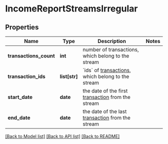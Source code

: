 # IncomeReportStreamsIrregular

## Properties
Name | Type | Description | Notes
------------ | ------------- | ------------- | -------------
**transactions_count** | **int** | number of transactions, which belong to the stream | 
**transaction_ids** | **list[str]** | &#x60;ids&#x60; of [transactions](#transactions), which belong to the stream | 
**start_date** | **date** | the date of the first [transaction](#transactions) from the stream | 
**end_date** | **date** | the date of the last [transaction](#transactions) from the stream | 

[[Back to Model list]](../README.md#documentation-for-models) [[Back to API list]](../README.md#documentation-for-api-endpoints) [[Back to README]](../README.md)

